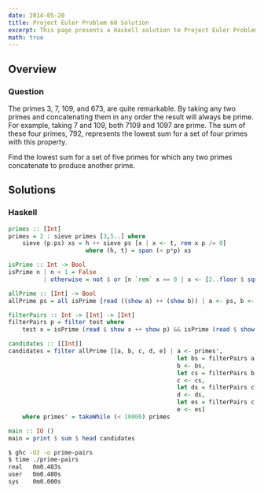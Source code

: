 ```yaml
---
date: 2014-05-20
title: Project Euler Problem 60 Solution
excerpt: This page presents a Haskell solution to Project Euler Problem 60.
math: true
---
```



## Overview


### Question

The primes 3, 7, 109, and 673, are quite remarkable. By taking any two
primes and concatenating them in any order the result will always be
prime. For example, taking 7 and 109, both 7109 and 1097 are prime. The
sum of these four primes, 792, represents the lowest sum for a set of
four primes with this property.

Find the lowest sum for a set of five primes for which any two primes
concatenate to produce another prime.







## Solutions

### Haskell

```haskell
primes :: [Int]
primes = 2 : sieve primes [3,5..] where
    sieve (p:ps) xs = h ++ sieve ps [x | x <- t, rem x p /= 0]
                      where (h, t) = span (< p*p) xs

isPrime :: Int -> Bool
isPrime n | n < 1 = False
          | otherwise = not $ or [n `rem` x == 0 | x <- [2..floor $ sqrt $ fromIntegral n]]

allPrime :: [Int] -> Bool
allPrime ps = all isPrime [read ((show a) ++ (show b)) | a <- ps, b <- ps, a /= b]

filterPairs :: Int -> [Int] -> [Int]
filterPairs p = filter test where
    test x = isPrime (read $ show x ++ show p) && isPrime (read $ show p ++ show x)

candidates :: [[Int]]
candidates = filter allPrime [[a, b, c, d, e] | a <- primes',
                                                let bs = filterPairs a $ dropWhile (<= a) primes',
                                                b <- bs,
                                                let cs = filterPairs b $ dropWhile (<= b) bs,
                                                c <- cs,
                                                let ds = filterPairs c $ dropWhile (<= c) cs,
                                                d <- ds,
                                                let es = filterPairs c $ dropWhile (<= d) ds,
                                                e <- es]
    where primes' = takeWhile (< 10000) primes

main :: IO ()
main = print $ sum $ head candidates
```


```bash
$ ghc -O2 -o prime-pairs
$ time ./prime-pairs
real   0m0.483s
user   0m0.480s
sys    0m0.000s
```


